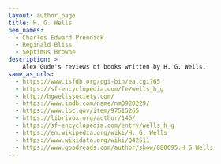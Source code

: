 ```yaml
---
layout: author_page
title: H. G. Wells
pen_names:
  - Charles Edward Prendick
  - Reginald Bliss
  - Septimus Browne
description: >
    Alex Gude's reviews of books written by H. G. Wells.
same_as_urls:
  - https://www.isfdb.org/cgi-bin/ea.cgi?65
  - https://sf-encyclopedia.com/fe/wells_h_g
  - http://hgwellssociety.com/
  - https://www.imdb.com/name/nm0920229/
  - https://www.loc.gov/item/97515265
  - https://librivox.org/author/146/
  - https://sf-encyclopedia.com/entry/wells_h_g
  - https://en.wikipedia.org/wiki/H._G._Wells
  - https://www.wikidata.org/wiki/Q42511
  - https://www.goodreads.com/author/show/880695.H_G_Wells
---
```

